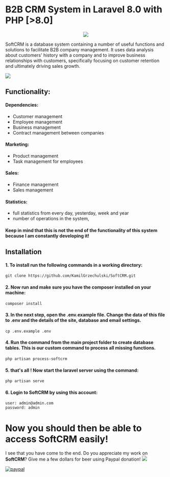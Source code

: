 # B2B CRM System in Laravel 8.0 with PHP [>8.0]
<p align="center">
  <img src="https://i.ibb.co/z8ssKdN/Przechwytywanie.jpg">
</p>

SoftCRM is a database system containing a number of useful functions and solutions to facilitate B2B company management. It uses data analysis about customers' history with a company and to improve business relationships with customers, specifically focusing on customer retention and ultimately driving sales growth.

<img src="https://i.ibb.co/xMcZF2V/Przechwytywanie.jpg">

## Functionality:
#### Dependencies:
- Customer management
- Employee management
- Business management
- Contract management between companies

#### Marketing:
- Product management
- Task management for employees

#### Sales:
- Finance management
- Sales management

#### Statistics:
- full statistics from every day, yesterday, week and year
- number of operations in the system,

####  Keep in mind that this is not the end of the functionality of this system because I am constantly developing it!

## Installation

#### 1. To install run the following commands in a working directory: 
```
git clone https://github.com/KamilGrzechulski/SoftCRM.git
```
#### 2. Now run and make sure you have the composer installed on your machine:
```
composer install 
```

#### 3. In the next step, open the .env.example file. Change the data of this file to .env and the details of the site, database and email settings.
```
cp .env.example .env 
```

#### 4. Run the command from the main project folder to create database tables. This is our custom command to process all missing functions.
```
php artisan process-softcrm
```

#### 5. that's all ! Now start the laravel server using the command:
```
php artisan serve
```

#### 6. Login to SoftCRM by using this account:
```
user: admin@admin.com
password: admin
```


# Now you should then be able to access SoftCRM easily!

I see that you have come to the end. 
Do you appreciate my work on <strong>SoftCRM</strong>? Give me a few dollars for beer using Paypal donation!
<img src="https://i.ibb.co/NmFYNfx/beer-1.png">


[![paypal](https://www.paypalobjects.com/en_US/i/btn/btn_donateCC_LG.gif)](https://www.paypal.com/cgi-bin/webscr?cmd=_donations&business=KVZEXQKGZU2ZN&currency_code=USD&source=url)
